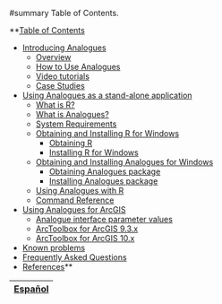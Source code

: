 ﻿#summary Table of Contents.

**[Table of Contents](TableOfContents.md)
  * [Introducing Analogues](Overview.md)
    * [Overview](Overview#Overview.md)
    * [How to Use Analogues](HowtoUseAnaloguesWeb.md)
    * [Video tutorials](VideoAnaloguesWeb.md)
    * [Case Studies](CaseStudiesR.md)
  * [Using Analogues as a stand-alone application](Standalone.md)
    * [What is R?](Standalone#What_is_R?.md)
    * [What is Analogues?](Standalone#What_is_Analogues?.md)
    * [System Requirements](Standalone#System_Requirements.md)
    * [Obtaining and Installing R for Windows](Standalone#Obtaining_and_Installing_R_for_Windows.md)
      * [Obtaining R ](Standalone#Obtaining_R.md)
      * [Installing R for Windows ](Standalone#Installing_R_for_Windows.md)
    * [Obtaining and Installing Analogues for Windows ](Standalone#Obtaining_and_Installing_Analogues_for_Windows.md)
      * [Obtaining Analogues package ](Standalone#Obtaining_Analogues_package.md)
      * [Installing Analogues package ](Standalone#Installing_Analogues_package.md)
    * [Using Analogues with R](UsingAnalogueR#Using_Analogues_with_R.md)
    * [Command Reference](CommandReference#Command_Reference.md)
  * [Using Analogues for ArcGIS](AnaloguesArcGIS.md)
    * [Analogue interface parameter values](ArgumentRange.md)
    * [ArcToolbox for ArcGIS 9.3.x](AnaloguesAG93.md)
    * [ArcToolbox for ArcGIS 10.x](AnaloguesAG10.md)
  * [Known problems](Knowproblems.md)
  * [Frequently Asked Questions](FAQs.md)
  * [References](References.md)**

| [Español](http://code.google.com/p/webgis-analogues/wiki/TableOfContents?wl=es) |
|:---------------------------------------------------------------------------------|